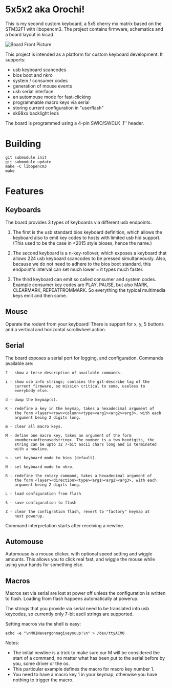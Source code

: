 5x5x2 aka Orochi!
=================

This is my second custom keyboard, a 5x5 cherry mx matrix based on the STM32F1
with libopencm3. The project contains firmware, schematics and a board layout
in kicad.

![Board Front Picture](schematic/pictures/front.jpg)

This project is intended as a platform for custom keyboard development. It
supports:
- usb keyboard scancodes
- bios boot and nkro
- system / consumer codes
- generation of mouse events
- usb serial interface
- an automouse mode for fast-clicking
- programmable macro keys via serial
- storing current configuration in "userflash"
- sk68xx backlight leds

The board is programmed using a 4-pin SWIO/SWCLK .1'' header.

Building
========

    git submodule init
    git submodule update
    make -C libopencm3
    make

Features
========

Keyboards
---------

The board provides 3 types of keyboards via different usb
endpoints.

1. The first is the usb standard bios keyboard definition, which
   allows the keyboard also to emit key codes to hosts with limited
   usb hid support. (This used to be the case in <2015 style bioses,
   hence the name.)

2. The second keyboard is a n-key-rollover, which exposes a keyboard
   that allows 224 usb keyboard scancodes to be pressed
   simultaneously. Also, because we do not need to adhere to the bios
   boot standard, this endpoint's interval can set much lower = it
   types much faster.

3. The third keyboard can emit so called consumer and system
   codes. Example consumer key codes are PLAY, PAUSE, but also MARK,
   CLEARMARK, REPEATFROMMARK. So everything the typical multimedia
   keys emit and then some.

Mouse
-----

Operate the rodent from your keyboard! There is support for x, y, 5
buttons and a vertical and horizontal scrollwheel action.

Serial
------

The board exposes a serial port for logging, and
configuration. Commands available are:

    ? - show a terse description of available commands.

    i - show usb info strings; contains the git-describe tag of the
        current firmware, so mission critical to some, useless to
        everybody else.

    d - dump the keymap(s).

    K - redefine a key in the keymap, takes a hexadecimal argument of
        the form <layer><row><column><type><arg1><arg2><arg3>, with each
        argument being 2 digits long.

    m - clear all macro keys.

    M - define one macro key, takes an argument of the form
        <number><oftenusedstring>. The number is a two hexdigits, the
        string can be upto 32 7-bit ascii chars long and is terminated
        with a newline.

    n - set keyboard mode to bios (default).

    N - set keyboard mode to nkro.

    R - redefine the rotary command, takes a hexadecimal argument of
        the form <layer><direction><type><arg1><arg2><arg3>, with each
        argument being 2 digits long.

    L - load configuration from flash

    S - save configuration to flash

    Z - clear the configration flash, revert to "factory" keymap at
        next powerup.

Command interpretation starts after receiving a newline.

Automouse
---------

Automouse is a mouse clicker, with optional speed setting and wiggle
amounts. This allows you to click real fast, and wiggle the mouse
while using your hands for something else.

Macros
------

Macros set via serial are lost at power off unless the configuration
is written to flash. Loading from flash happens automatically at
powerup.

The strings that you provide via serial need to be translated into usb
keycodes, so currently only 7-bit ascii strings are supported.

Setting macros via the shell is easy:

    echo -e "\nM01Nevergonnagiveyouup!\n" > /dev/ttyACM0

Notes:

- The initial newline is a trick to make sure our M will be considered
  the start of a command, no matter what has been put to the serial
  before by you, some driver or the os.
- This particular example defines the macro for macro key number 1.
- You need to have a macro key 1 in your keymap, otherwise you have
  nothing to trigger the macro.
